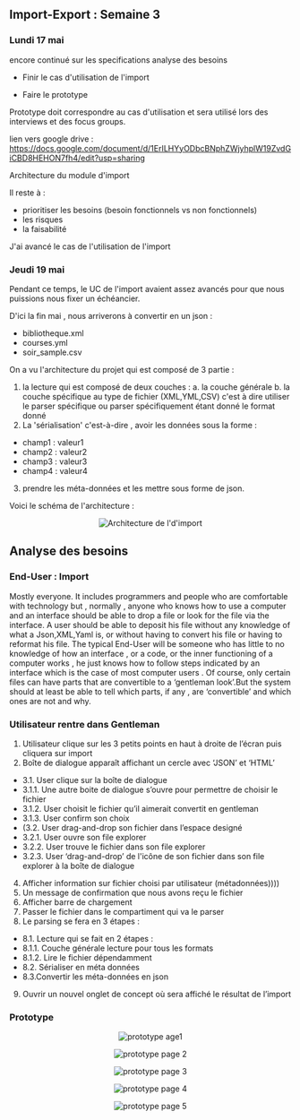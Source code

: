 ## Import-Export : Semaine 3

### Lundi 17 mai

encore continué sur les specifications analyse des besoins 

- Finir le cas d'utilisation de l'import 

- Faire le prototype 

Prototype doit correspondre au cas d'utilisation et sera utilisé lors des interviews et des focus groups. 

lien vers google drive : https://docs.google.com/document/d/1ErILHYyODbcBNphZWjyhplW19ZvdGiCBD8HEHON7fh4/edit?usp=sharing

Architecture du module d'import 

Il reste à : 

- prioritiser les besoins (besoin fonctionnels vs non fonctionnels)
- les risques
- la faisabilité 

J'ai avancé le cas de l'utilisation de l'import 

### Jeudi 19 mai

Pendant ce temps, le UC de l'import avaient assez avancés pour que nous puissions nous fixer un échéancier.

D'ici la fin mai , nous arriverons à convertir en un json : 

- bibliotheque.xml
- courses.yml
- soir_sample.csv

On a vu l'architecture du projet qui est composé de 3 partie : 

1. la lecture qui est composé de deux couches : 
 a. la couche générale 
 b. la couche spécifique au type de fichier (XML,YML,CSV) c'est à dire utiliser le parser spécifique ou parser spécifiquement étant donné le format donné
2. La 'sérialisation' c'est-à-dire , avoir les données sous la forme : 
- champ1 : valeur1
- champ2 : valeur2
- champ3 : valeur3
- champ4 : valeur4
3. prendre les méta-données et les mettre sous forme de json. 

Voici le schéma de l'architecture : 

<p align="center">
  <img src="ArchitectureImport.png" alt="Architecture de l'd'import"></img>  
</p>

## Analyse des besoins 

### End-User : Import

 Mostly everyone. It includes programmers and people who are comfortable with technology but , normally , anyone who knows how to use a computer and an interface should be able to drop a file or look for the file via the interface. A user should be able to deposit his file without any knowledge of what a Json,XML,Yaml is, or without having to convert his file or having to reformat his file. The typical End-User will be someone who has little to no knowledge of how an interface , or a code, or the inner functioning of a computer works , he just knows how to follow steps indicated by an interface which is the case of most computer users . Of course, only certain files can have parts that are convertible to a ‘gentleman look’.But the system should at least be able to tell which parts, if any , are ‘convertible’ and which ones are not and why.  

### Utilisateur rentre dans Gentleman 
1. Utilisateur clique sur les 3 petits points en haut à droite de l’écran puis cliquera sur import
2. Boîte de dialogue apparaît affichant un cercle avec ‘JSON’ et ‘HTML’
- 3.1. User clique sur la boîte de dialogue 
- 3.1.1. Une autre boite de dialogue s’ouvre pour permettre de choisir le fichier 
- 3.1.2. User choisit le fichier qu’il aimerait convertit en gentleman
- 3.1.3. User confirm son choix 
- (3.2. User drag-and-drop son fichier dans l’espace designé
- 3.2.1. User ouvre son file explorer 
- 3.2.2. User trouve le fichier dans son file explorer 
- 3.2.3. User ‘drag-and-drop’ de l'icône de son fichier dans son file explorer à la boîte de dialogue 
4. Afficher information sur fichier choisi par utilisateur (métadonnées))))
5. Un message de confirmation que nous avons reçu le fichier 
6. Afficher barre de chargement 
7. Passer le fichier dans le compartiment qui va le parser 
8. Le parsing se fera en 3 étapes : 
- 8.1. Lecture qui se fait en 2 étapes : 
-    8.1.1. Couche générale lecture pour tous les formats
-    8.1.2. Lire le fichier dépendamment 
- 8.2. Sérialiser en méta données 
- 8.3.Convertir les méta-données en json
9. Ouvrir un nouvel onglet de concept où sera affiché le résultat de l’import 

### Prototype 

<p align="center">
  <img src="protopage1.jpg" alt="prototype age1"></img>  
</p>
<p align="center">
  <img src="protopage15.png" alt="prototype page 2"></img>  
</p>
<p align="center">
  <img src="protopage2.jpg" alt="prototype page 3"></img>  
</p>
<p align="center">
  <img src="protopage3.jpg" alt="prototype page 4"></img>  
</p>
<p align="center">
  <img src="protopage4.jpg" alt="prototype page 5"></img>  
</p>